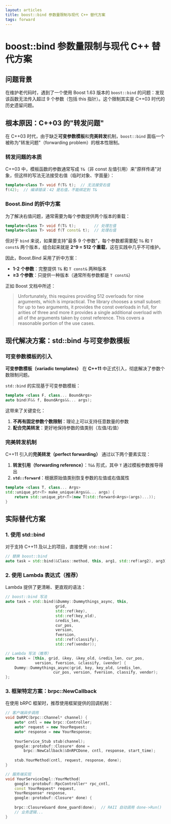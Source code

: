 ```yaml
---
layout: articles
title: boost::bind 参数量限制与现代 C++ 替代方案
tags: forward
---
```



# boost::bind 参数量限制与现代 C++ 替代方案

## 问题背景

在维护老代码时，遇到了一个使用 Boost 1.63 版本的 `boost::bind` 的问题：发现该函数无法传入超过 9 个参数（包括 this 指针）。这个限制其实是 C++03 时代的历史遗留问题。

## 根本原因：C++03 的"转发问题"

在 C++03 时代，由于缺乏**可变参数模板**和**完美转发**机制，`boost::bind` 面临一个被称为"转发问题"（forwarding problem）的根本性限制。

### 转发问题的本质

C++03 中，模板函数的参数通常写成 `T&`（非 const 左值引用）来"原样传递"对象，但这样的写法无法接受右值（临时对象、字面量）：

```cpp
template<class T> void f(T& t);  // 无法接受右值
f(42);  // 编译错误：42 是右值，不能绑定到 T&
```

### Boost.Bind 的折中方案

为了解决右值问题，通常需要为每个参数提供两个版本的重载：

```cpp
template<class T> void f(T& t);        // 处理左值
template<class T> void f(T const& t);  // 处理右值
```

但对于 `bind` 来说，如果要支持"最多 9 个参数"，每个参数都需要配 `T&` 和 `T const&` 两个版本，组合起来就是 **2^9 = 512 个重载**，这在实践中几乎不可维护。

因此，Boost.Bind 采用了折中方案：

- **1-2 个参数**：完整提供 `T&` 和 `T const&` 两种版本
- **≥3 个参数**：只提供一种版本（通常所有参数都是 `T const&`）

正如 Boost 文档中所述：

> Unfortunately, this requires providing 512 overloads for nine arguments, which is impractical. The library chooses a small subset: for up to two arguments, it provides the const overloads in full, for arities of three and more it provides a single additional overload with all of the arguments taken by const reference. This covers a reasonable portion of the use cases.

## 现代解决方案：std::bind 与可变参数模板

### 可变参数模板的引入

**可变参数模板（variadic templates）** 在 **C++11** 中正式引入，彻底解决了参数个数限制问题。

`std::bind` 的实现基于可变参数模板：

```cpp
template <class F, class... BoundArgs>
auto bind(F&& f, BoundArgs&&... args);
```

这带来了关键变化：

1. **不再有固定参数个数限制**：理论上可以支持任意数量的参数
2. **配合完美转发**：更好地保持参数的值类别（左值/右值）

### 完美转发机制

C++11 引入的**完美转发（perfect forwarding）** 通过以下两个要素实现：

1. **转发引用（forwarding reference）**：`T&&` 形式，其中 `T` 通过模板参数推导得出
2. **`std::forward`**：根据原始值类别恢复参数的左值或右值属性

```cpp
template <class T, class... Args>
std::unique_ptr<T> make_unique(Args&&... args) {
    return std::unique_ptr<T>(new T(std::forward<Args>(args)...));
}
```

## 实际替代方案

### 1. 使用 std::bind

对于支持 C++11 及以上的项目，直接使用 `std::bind`：

```cpp
// 替换 boost::bind
auto task = std::bind(&Class::method, this, arg1, std::ref(arg2), arg3);
```

### 2. 使用 Lambda 表达式（推荐）

Lambda 提供了更清晰、更直观的语法：

```cpp
// boost::bind 写法
auto task = std::bind(&Dummy::Dummythings_async, this,
                      grid,
                      std::ref(key),
                      std::ref(key_old),
                      &redis_len,
                      cur_pos,
                      version,
                      fversion,
                      std::ref(classify),
                      std::ref(vendor));

// Lambda 写法（推荐）
auto task = [this, grid, &key, &key_old, &redis_len, cur_pos, 
             version, fversion, &classify, &vendor] {
    Dummy::Dummythings_async(grid, key, key_old, &redis_len,
                     cur_pos, version, fversion, classify, vendor);
};
```

### 3. 框架特定方案：brpc::NewCallback

在使用 bRPC 框架时，推荐使用框架提供的回调机制：

```cpp
// 客户端异步调用
void DoRPC(brpc::Channel* channel) {
    auto* cntl = new brpc::Controller;
    auto* request = new YourRequest;
    auto* response = new YourResponse;
    
    YourService_Stub stub(channel);
    google::protobuf::Closure* done = 
        brpc::NewCallback(&OnRPCDone, cntl, response, start_time);
    
    stub.YourMethod(cntl, request, response, done);
}

// 服务端实现
void YourServiceImpl::YourMethod(
    google::protobuf::RpcController* rpc_cntl,
    const YourRequest* request,
    YourResponse* response,
    google::protobuf::Closure* done) {
    
    brpc::ClosureGuard done_guard(done);  // RAII 自动调用 done->Run()
    // 业务逻辑...
}
```

